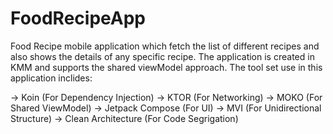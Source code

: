 # FoodRecipeApp
Food Recipe mobile application which fetch the list of different recipes and also shows the details of any specific recipe. The application is created in KMM and supports the shared viewModel approach. The tool set use in this application inclides:

-> Koin (For Dependency Injection)
-> KTOR (For Networking)
-> MOKO (For Shared ViewModel)
-> Jetpack Compose (For UI)
-> MVI  (For Unidirectional Structure)
-> Clean Architecture (For Code Segrigation)


